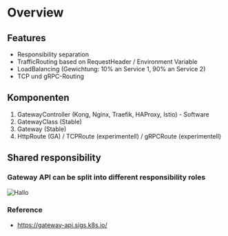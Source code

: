 # Overview 

## Features 

  * Responsibility separation
  * TrafficRouting based on RequestHeader / Environment Variable 
  * LoadBalancing (Gewichtung: 10% an Service 1, 90% an Service 2) 
  * TCP und gRPC-Routing 

## Komponenten 

  1. GatewayController (Kong, Nginx, Traefik, HAProxy, Istio) - Software
  1. GatewayClass (Stable)
  1. Gateway (Stable) 
  1. HttpRoute (GA) / TCPRoute (experimentell) / gRPCRoute (experimentell) 

## Shared responsibility 

### Gateway API can be split into different responsibility roles

![Hallo](images/resource-model.png)

### Reference 

  * https://gateway-api.sigs.k8s.io/
